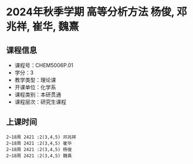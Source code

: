 # 2024年秋季学期 高等分析方法 杨俊, 邓兆祥, 崔华, 魏熹






## 课程信息

- 课程号：CHEM5006P.01
- 学分：3
- 教学类型：理论课
- 开课单位：化学系
- 课程类别：本研贯通
- 课程层次：研究生课程

## 上课时间

```
2~18周 2421 :2(3,4,5) 邓兆祥
2~18周 2421 :2(3,4,5) 崔华
2~18周 2421 :2(3,4,5) 杨俊
2~18周 2421 :2(3,4,5) 魏熹
```

